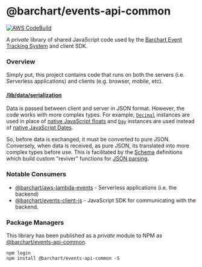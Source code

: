 # @barchart/events-api-common

[![AWS CodeBuild]()]()

A *private* library of shared JavaScript code used by the [Barchart Event Tracking System](https://github.com/barchart/aws-lambda-events) and client SDK.

### Overview

Simply put, this project contains code that runs on both the servers (i.e. Serverless applications) and clients (e.g. browser, mobile, etc).

#### [/lib/data/serialization](https://github.com/barchart/events-api-common/tree/master/lib/data/serialization)

Data is passed between client and server in JSON format. However, the code works with more complex types. For example, [```Decimal```](https://github.com/barchart/barchart-common-js/blob/master/lang/Decimal.js) instances are used in place of [native JavaScript floats](https://developer.mozilla.org/en-US/docs/Web/JavaScript/Reference/Global_Objects/Number) and [```Day```](https://github.com/barchart/barchart-common-js/blob/master/lang/Day.js) instances are used instead of [native JavaScript Dates](https://developer.mozilla.org/en-US/docs/Web/JavaScript/Reference/Global_Objects/Date).

So, before data is exchanged, it must be converted to pure JSON. Conversely, when data is received, as pure JSON, its translated into more complex types before use. This is facilitated by the [Schema](https://github.com/barchart/barchart-common-js/blob/master/serialization/json/Schema.js) definitions which build custom "reviver" functions for [JSON parsing](https://developer.mozilla.org/en-US/docs/Web/JavaScript/Reference/Global_Objects/JSON/parse).

### Notable Consumers

* [@barchart/aws-lambda-events](https://github.com/barchart/aws-lambda-events) - Serverless applications (i.e. the backend)
* [@barchart/events-client-js](https://github.com/barchart/events-client-js) - JavaScript SDK for communicating with the backend.

### Package Managers

This library has been published as a *private* module to NPM as [@barchart/events-api-common](https://www.npmjs.com/package/@barchart/events-api-common).

```shell
npm login
npm install @barchart/events-api-common -S
```


